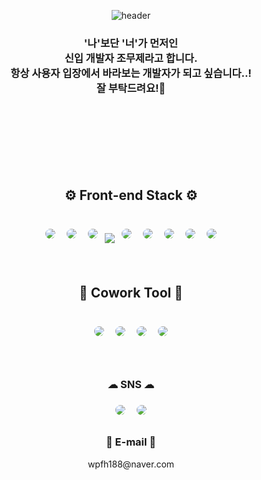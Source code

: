 <div align="center">

![header](https://capsule-render.vercel.app/api?type=waving&height=300&section=header&text=Welcome🥳&fontSize=80&fontColor=ffffff&animation=fadeIn&desc=MoojeCho%20GitHub%20&descAlignY=65&descAlign=55)
  ### '나'보단 '너'가 먼저인<br/> 신입 개발자 조무제라고 합니다.<br/>항상 사용자 입장에서 바라보는 개발자가 되고 싶습니다..!<br/>잘 부탁드려요!👋

<br><br><br><br><br><br>
<h2>⚙️ Front-end Stack ⚙️</h2>
<br>

<img style="margin:5px; border: 2px solid white; border-radius: 20px" src="https://img.shields.io/badge/React-61DAFB?style=flat-square&logo=react&logoColor=white"/>
<img style="margin:5px; border: 2px solid white; border-radius: 20px" src="https://img.shields.io/badge/Redux-764ABC?style=flat-square&logo=redux&logoColor=white"/>
<img style="margin:5px; border: 2px solid white; border-radius: 20px" src="https://img.shields.io/badge/Axios-5A29E4?style=flat-square&logo=axios&logoColor=white"/>
<img src="https://img.shields.io/badge/styled components-DB7093?style=flat-square&logo=styled-components&logoColor=white"/>
<img style="margin:5px; border: 2px solid white; border-radius: 20px" src="https://img.shields.io/badge/npm-CB3837?style=flat-square&logo=npm&logoColor=white"/>
<img style="margin:5px; border: 2px solid white; border-radius: 20px" src="https://img.shields.io/badge/yarn-CB3837?style=flat-square&logo=yarn&logoColor=white"/>
<img style="margin:5px; border: 2px solid white; border-radius: 20px" src="https://img.shields.io/badge/Prettier-F7B93E?style=flat-square&logo=prettier&logoColor=white"/>
<img style="margin:5px; border: 2px solid white; border-radius: 20px" src="https://img.shields.io/badge/Eslint-CB3837?style=flat-square&logo=eslint&logoColor=white"/>
<img style="margin:5px; border: 2px solid white; border-radius: 20px" src="https://img.shields.io/badge/npm-CB3837?style=flat-square&logo=npm&logoColor=white"/>
<br><br><br>

<h2>🤝 Cowork Tool 🤝</h2>
<br>
<img style="margin:5px; border: 2px solid white; border-radius: 20px" src="https://img.shields.io/badge/Github-181717?style=flat-square&logo=github&logoColor=white"/>
<img style="margin:5px; border: 2px solid white; border-radius: 20px" src="https://img.shields.io/badge/Notion-000000?style=flat-square&logo=notion&logoColor=white"/>
<img style="margin:5px; border: 2px solid white; border-radius: 20px" src="https://img.shields.io/badge/Slack-4A154B?style=flat-square&logo=slack&logoColor=white"/>
<img style="margin:5px; border: 2px solid white; border-radius: 20px" src="https://img.shields.io/badge/Figma-F24E1E?style=flat-square&logo=figma&logoColor=white"/>
<br><br><br>
<h3>☁ SNS ☁</h3>
<a href="https://www.instagram.com/cho_moo_je/">
<img style="margin:5px; border: 2px solid white; border-radius: 20px" src="https://img.shields.io/badge/Tistory-000000?style=flat-square&logo=tistory&link=https://wpfh188.tistory.com/&logoColor=white"/></a>
<a href="https://www.instagram.com/cho_moo_je/">
<img style="margin:5px; border: 2px solid white; border-radius: 20px" src="https://img.shields.io/badge/Instagram-E4405F?style=flat-square&logo=instagram&link=https://www.instagram.com/cho_moo_je/&logoColor=white"/></a>
<br>

<h3>📧 E-mail 📧</h3>
wpfh188@naver.com
